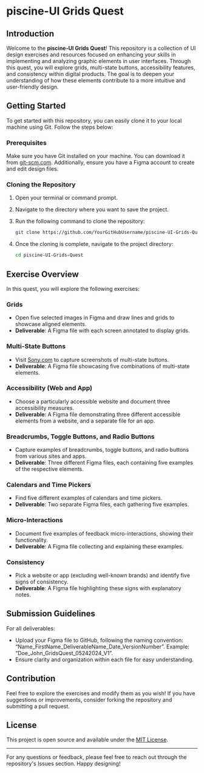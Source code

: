 # piscine-UI Grids Quest

## Introduction

Welcome to the **piscine-UI Grids Quest**! This repository is a collection of UI design exercises and resources focused on enhancing your skills in implementing and analyzing graphic elements in user interfaces. Through this quest, you will explore grids, multi-state buttons, accessibility features, and consistency within digital products. The goal is to deepen your understanding of how these elements contribute to a more intuitive and user-friendly design.

## Getting Started

To get started with this repository, you can easily clone it to your local machine using Git. Follow the steps below:

### Prerequisites

Make sure you have Git installed on your machine. You can download it from [git-scm.com](https://git-scm.com/). Additionally, ensure you have a Figma account to create and edit design files.

### Cloning the Repository

1. Open your terminal or command prompt.
2. Navigate to the directory where you want to save the project.
3. Run the following command to clone the repository:

   ```bash
   git clone https://github.com/YourGitHubUsername/piscine-UI-Grids-Quest.git
   ```

4. Once the cloning is complete, navigate to the project directory:

   ```bash
   cd piscine-UI-Grids-Quest
   ```

## Exercise Overview

In this quest, you will explore the following exercises:

### Grids
- Open five selected images in Figma and draw lines and grids to showcase aligned elements.
- **Deliverable**: A Figma file with each screen annotated to display grids.

### Multi-State Buttons
- Visit [Sony.com](https://www.sony.com) to capture screenshots of multi-state buttons.
- **Deliverable**: A Figma file showcasing five combinations of multi-state elements.

### Accessibility (Web and App)
- Choose a particularly accessible website and document three accessibility measures.
- **Deliverable**: A Figma file demonstrating three different accessible elements from a website, and a separate file for an app.

### Breadcrumbs, Toggle Buttons, and Radio Buttons
- Capture examples of breadcrumbs, toggle buttons, and radio buttons from various sites and apps.
- **Deliverable**: Three different Figma files, each containing five examples of the respective elements.

### Calendars and Time Pickers
- Find five different examples of calendars and time pickers.
- **Deliverable**: Two separate Figma files, each gathering five examples.

### Micro-Interactions
- Document five examples of feedback micro-interactions, showing their functionality.
- **Deliverable**: A Figma file collecting and explaining these examples.

### Consistency
- Pick a website or app (excluding well-known brands) and identify five signs of consistency.
- **Deliverable**: A Figma file highlighting these signs with explanatory notes.

## Submission Guidelines

For all deliverables:
- Upload your Figma file to GitHub, following the naming convention: “Name_FirstName_DeliverableName_Date_VersionNumber”. Example: “Doe_John_GridsQuest_05242024_V1”.
- Ensure clarity and organization within each file for easy understanding.

## Contribution

Feel free to explore the exercises and modify them as you wish! If you have suggestions or improvements, consider forking the repository and submitting a pull request.

## License

This project is open source and available under the [MIT License](https://opensource.org/licenses/MIT).

---

For any questions or feedback, please feel free to reach out through the repository's Issues section. Happy designing!